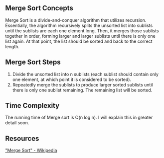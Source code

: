 ## Merge Sort Concepts
Merge Sort is a divide-and-conquer algorithm that utilizes recursion. Essentially, the algorithm recursively splits the unsorted list into sublists until the sublists are each one element long. Then, it merges those sublists together in order, forming larger and larger sublists until there is only one list again. At that point, the list should be sorted and back to the correct length.

## Merge Sort Steps
1. Divide the unsorted list into n sublists (each sublist should contain only one element, at which point it is considered to be sorted).
2. Repeatedly merge the sublists to produce larger sorted sublists until there is only one sublist remaining. The remaining list will be sorted. 

## Time Complexity
The running time of Merge sort is O(n log n). I will explain this in greater detail soon.

## Resources
["Merge Sort" - Wikipedia](https://en.wikipedia.org/wiki/Merge_sort)


